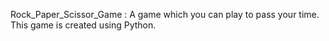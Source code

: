 Rock_Paper_Scissor_Game : 
A game which you can play to pass your time.
This game is created using Python.
